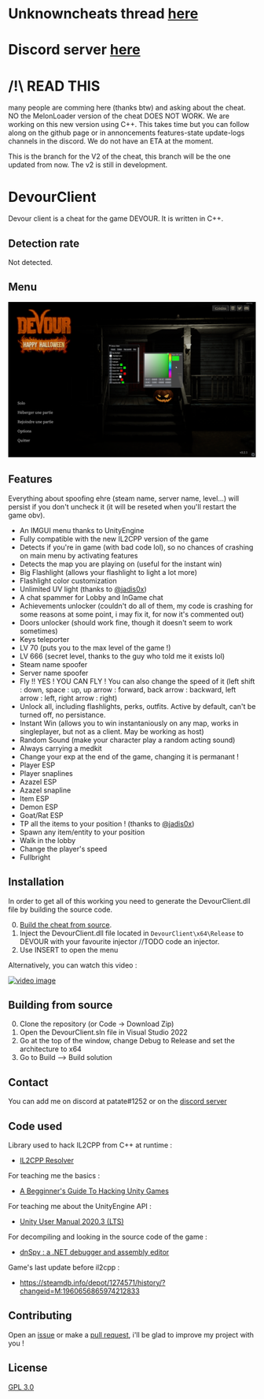
# Unknowncheats thread [here](https://www.unknowncheats.me/forum/other-fps-games/475950-devour-multihack-update.html)

# Discord server [here](https://discord.gg/2amMFvqjYd)

# /!\ READ THIS
many people are comming here (thanks btw) and asking about the cheat. NO the MelonLoader version of the cheat DOES NOT WORK. We are working on this new version using C++. This takes time but you can follow along on the github page or in annoncements features-state update-logs channels in the discord. We do not have an ETA at the moment.

This is the branch for the V2 of the cheat, this branch will be the one updated from now.
The v2 is still in development.

# DevourClient

Devour client is a cheat for the game DEVOUR. It is written in C++.

## Detection rate

Not detected.

## Menu
![menu screenshot](Screenshots/menu.png)

## Features
Everything about spoofing ehre (steam name, server name, level...) will persist if you don't uncheck it (it will be reseted when you'll restart the game obv).
* An IMGUI menu thanks to UnityEngine
* Fully compatible with the new IL2CPP version of the game
* Detects if you're in game (with bad code lol), so no chances of crashing on main menu by activating features
* Detects the map you are playing on (useful for the instant win)
* Big Flashlight (allows your flashlight to light a lot more)
* Flashlight color customization
* Unlimited UV light (thanks to [@jadis0x](https://github.com/jadis0x))
* A chat spammer for Lobby and InGame chat
* Achievements unlocker (couldn't do all of them, my code is crashing for some reasons at some point, i may fix it, for now it's commented out)
* Doors unlocker (should work fine, though it doesn't seem to work sometimes)
* Keys teleporter
* LV 70 (puts you to the max level of the game !)
* LV 666 (secret level, thanks to the guy who told me it exists lol)
* Steam name spoofer
* Server name spoofer
* Fly !! YES ! YOU CAN FLY ! You can also change the speed of it (left shift : down, space : up, up arrow : forward, back arrow : backward, left arrow : left, right arrow : right)
* Unlock all, including flashlights, perks, outfits. Active by default, can't be turned off, no persistance.
* Instant Win (allows you to win instantaniously on any map, works in singleplayer, but not as a client. May be working as host)
* Random Sound (make your character play a random acting sound)
* Always carrying a medkit
* Change your exp at the end of the game, changing it is permanant !
* Player ESP
* Player snaplines
* Azazel ESP
* Azazel snapline
* Item ESP
* Demon ESP
* Goat/Rat ESP
* TP all the items to your position ! (thanks to [@jadis0x](https://github.com/jadis0x))
* Spawn any item/entity to your position
* Walk in the lobby
* Change the player's speed
* Fullbright

## Installation
In order to get all of this working you need to generate the DevourClient.dll file by building the source code.

0. [Build the cheat from source](https://github.com/ALittlePatate/DevourClient#building-from-source).
1. Inject the DevourClient.dll file located in `DevourClient\x64\Release` to DEVOUR with your favourite injector //TODO code an injector.
2. Use INSERT to open the menu

Alternatively, you can watch this video :

[![video image](https://img.youtube.com/vi/JmWgdBLQMU4/0.jpg)](https://www.youtube.com/watch?v=JmWgdBLQMU4)

## Building from source

0. Clone the repository (or Code -> Download Zip)
1. Open the DevourClient.sln file in Visual Studio 2022
2. Go at the top of the window, change Debug to Release and set the architecture to x64
3. Go to Build --> Build solution

## Contact

You can add me on discord at patate#1252 or on the [discord server](https://discord.gg/2amMFvqjYd)

## Code used

Library used to hack IL2CPP from C++ at runtime :
* [IL2CPP Resolver](https://github.com/sneakyevilSK/IL2CPP_Resolver)

For teaching me the basics :
* [A Begginner's Guide To Hacking Unity Games](https://www.unknowncheats.me/wiki/A_Beginner%27s_Guide_To_Hacking_Unity_Games)

For teaching me about the UnityEngine API :
* [Unity User Manual 2020.3 (LTS)](https://docs.unity3d.com/Manual/index.html)

For decompiling and looking in the source code of the game :
* [dnSpy : a .NET debugger and assembly editor](https://github.com/dnSpy/dnSpy)

Game's last update before il2cpp :
* https://steamdb.info/depot/1274571/history/?changeid=M:1960656865974212833

## Contributing

Open an [issue](https://github.com/ALittlePatate/DevourClient/issues/new) or make a [pull request](https://github.com/ALittlePatate/DevourClient/pulls), i'll be glad to improve my project with you !

## License

[GPL 3.0](https://www.gnu.org/licenses/gpl-3.0.md)
